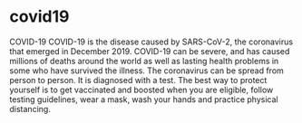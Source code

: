 # covid19
COVID-19
COVID-19 is the disease caused by SARS-CoV-2, the coronavirus that emerged in December 2019.
COVID-19 can be severe, and has caused millions of deaths around the world as well as lasting health problems in some who have survived the illness.
The coronavirus can be spread from person to person. It is diagnosed with a test.
The best way to protect yourself is to get vaccinated and boosted when you are eligible, follow testing guidelines, wear a mask, wash your hands and practice physical distancing.
